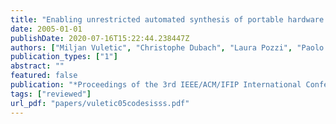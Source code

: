 ```yaml
---
title: "Enabling unrestricted automated synthesis of portable hardware accelerators for virtual machines"
date: 2005-01-01
publishDate: 2020-07-16T15:22:44.238447Z
authors: ["Miljan Vuletic", "Christophe Dubach", "Laura Pozzi", "Paolo Ienne"]
publication_types: ["1"]
abstract: ""
featured: false
publication: "*Proceedings of the 3rd IEEE/ACM/IFIP International Conference on Hardware/Software Codesign and System Synthesis (<span style=\"font-weight:bold\"><span style=\"font-weight:bold;color:black\">CODES+ISSS</span></span>)*"
tags: ["reviewed"]
url_pdf: "papers/vuletic05codesisss.pdf"
---
```



